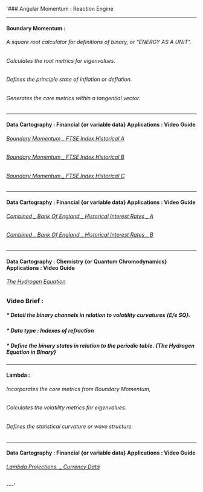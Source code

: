 '### Angular Momentum : Reaction Engine


---

#### Boundary Momentum : 

###### A square root calculator for definitions of binary, or "ENERGY AS A UNIT". 
###### Calculates the root metrics for eigenvalues.
###### Defines the principle state of inflation or deflation. 
###### Generates the core metrics within a tangential vector.

---

#### Data Cartography : Financial {or variable data} Applications : Video Guide
###### [Boundary Momentum _ FTSE Index Historical A](https://publicrecords.copyright.gov/detailed-record/voyager_38120086)
###### [Boundary Momentum _ FTSE Index Historical B](https://publicrecords.copyright.gov/detailed-record/voyager_38120086)
###### [Boundary Momentum _ FTSE Index Historical C](https://publicrecords.copyright.gov/detailed-record/voyager_38120086)

---

#### Data Cartography : Financial {or variable data} Applications : Video Guide
###### [Combined _ Bank Of England _ Historical Interest Rates _ A](https://publicrecords.copyright.gov/detailed-record/voyager_38120086)
###### [Combined _ Bank Of England _ Historical Interest Rates _ B](https://publicrecords.copyright.gov/detailed-record/voyager_38120086) 

---

#### Data Cartography : Chemistry {or Quantum Chromodynamics} Applications : Video Guide
###### [The Hydrogen Equation](https://publicrecords.copyright.gov/detailed-record/voyager_38120086)
### Video Brief : 
##### * Detail the binary channels in relation to volatility curvatures {E/e SQ}.
##### * Data type : Indexes of refraction
##### * Define the binary states in relation to the periodic table. {The Hydrogen Equation in Binary} 

---

#### Lambda : 

###### Incorporates the core metrics from Boundary Momentum, 
###### Calculates the volatility metrics for eigenvalues. 
###### Defines the statistical curvature or wave structure.

---

#### Data Cartography : Financial {or variable data} Applications : Video Guide
###### [Lambda Projections. _ Currency Data](https://publicrecords.copyright.gov/detailed-record/voyager_38120086)

---'
